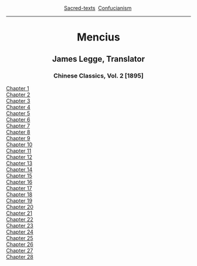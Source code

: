 <body>
 <center>
 <a href="../../index.htm">Sacred-texts</a> 
 <a href="../index.htm">Confucianism</a> 
 </center>
 <hr>
 <center>
 <h1>Mencius</h1>
 <h2>James Legge, Translator</h2>
 <h3>Chinese Classics, Vol. 2 [1895]</h3>
 </center>
 <a href="menc01.htm">Chapter 1</a><br>
 <a href="menc02.htm">Chapter 2</a><br>
 <a href="menc03.htm">Chapter 3</a><br>
 <a href="menc04.htm">Chapter 4</a><br>
 <a href="menc05.htm">Chapter 5</a><br>
 <a href="menc06.htm">Chapter 6</a><br>
 <a href="menc07.htm">Chapter 7</a><br>
 <a href="menc08.htm">Chapter 8</a><br>
 <a href="menc09.htm">Chapter 9</a><br>
 <a href="menc10.htm">Chapter 10</a><br>
 <a href="menc11.htm">Chapter 11</a><br>
 <a href="menc12.htm">Chapter 12</a><br>
 <a href="menc13.htm">Chapter 13</a><br>
 <a href="menc14.htm">Chapter 14</a><br>
 <a href="menc15.htm">Chapter 15</a><br>
 <a href="menc16.htm">Chapter 16</a><br>
 <a href="menc17.htm">Chapter 17</a><br>
 <a href="menc18.htm">Chapter 18</a><br>
 <a href="menc19.htm">Chapter 19</a><br>
 <a href="menc20.htm">Chapter 20</a><br>
 <a href="menc21.htm">Chapter 21</a><br>
 <a href="menc22.htm">Chapter 22</a><br>
 <a href="menc23.htm">Chapter 23</a><br>
 <a href="menc24.htm">Chapter 24</a><br>
 <a href="menc25.htm">Chapter 25</a><br>
 <a href="menc26.htm">Chapter 26</a><br>
 <a href="menc27.htm">Chapter 27</a><br>
 <a href="menc28.htm">Chapter 28</a><br></body>